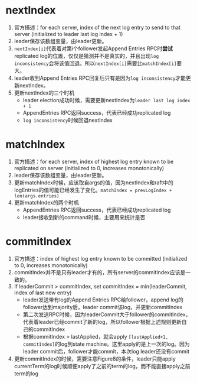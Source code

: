 # nextIndex
1. 官方描述：for each server, index of the next log entry  to send to that server (initialized to leader last log index + 1)
2. leader保存该数组变量，由leader更新。
3. `nextIndex[i]`代表着对第i个follower发起Append Entries RPC时**尝试**replicated log的位置，仅仅是猜测并不是真实的，并且出现`log inconsistency`会将该值回退。所以`nextIndex[i]`需要比`matchIndex[i]`要大。
4. leader收到Append Entries RPC回复后只有是因为`log inconsistency`才能更新nextIndex。
5. 更新nextIndex的三个时机
	- leader election成功时候，需要更新nextIndex为`leader last log index + 1`
	- AppendEntries RPC返回success，代表已经成功replicated log
	- `log inconsistency`时候回退nextIndex
# matchIndex
1. 官方描述：for each server, index of highest log entry known to be replicated on server  (initialized to 0, increases monotonically)
2. leader保存该数组变量，由leader更新。
3. 更新matchIndex时候，应该取自args的值，因为nextIndex和raft中的logEntries的值可能已经发生了变化。`matchIndex = prevLogIndex + len(args.entries)`
4. 更新matchIndex的两个时机
	- AppendEntries RPC返回success，代表已经成功replicated log
	- leader接收到新的command时候，主要用来统计是否
# commitIndex
1. 官方描述：index of highest log entry known to be  committed (initialized to 0, increases  monotonically)
2. commitIndex并不是只有leader才有的，所有server的commitIndex应该是一致的。
3. If leaderCommit > commitIndex, set commitIndex = min(leaderCommit, index of last new entry)
	- leader发送带有log的Append Entries RPC给follower，append log的follower达到majority后，leader commit该log，并更新commitIndex
	- 第二次发送RPC时候，因为leaderCommit大于follower的commitIndex，代表着leader已经commit了新的log，所以follower根据上述规则更新自己的commitIndex
	- 根据commitIndex > lastApplied，就会apply `[lastApplied+1, commitIndex]`的log到state machine。这里apply的是上一次的log。因为leader commit后，follower才能commit，本次log leader还没有commit
4. 更新commitIndex的时候，需要注意Figure8的条件，leader只能apply currentTerm的log时候顺便apply了之前的term的log，而不能直接apply之前term的log